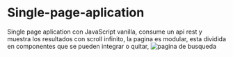 # Single-page-aplication
Single page aplication con JavaScript vanilla, consume un api rest y muestra los resultados con scroll infinito, la pagina es modular, esta dividida en componentes que se pueden integrar o quitar, 
![pagina de busqueda](./100tifico-img-1.png)
